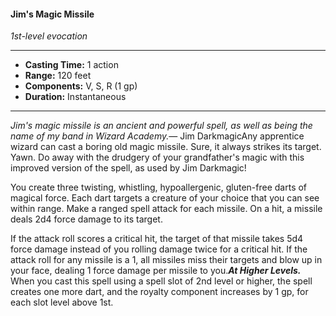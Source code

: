 #### Jim's Magic Missile
*1st-level evocation*
___
- **Casting Time:** 1 action
- **Range:** 120 feet
- **Components:** V, S, R (1 gp)
- **Duration:** Instantaneous
---
*Jim's magic missile is an ancient and powerful spell, as well as being the name of my band in Wizard Academy.*— Jim DarkmagicAny apprentice wizard can cast a boring old magic missile. Sure, it always strikes its target. Yawn. Do away with the drudgery of your grandfather's magic with this improved version of the spell, as used by Jim Darkmagic!

You create three twisting, whistling, hypoallergenic, gluten-free darts of magical force. Each dart targets a creature of your choice that you can see within range. Make a ranged spell attack for each missile. On a hit, a missile deals 2d4 force damage to its target.

If the attack roll scores a critical hit, the target of that missile takes 5d4 force damage instead of you rolling damage twice for a critical hit. If the attack roll for any missile is a 1, all missiles miss their targets and blow up in your face, dealing 1 force damage per missile to you.***At Higher Levels.*** When you cast this spell using a spell slot of 2nd level or higher, the spell creates one more dart, and the royalty component increases by 1 gp, for each slot level above 1st.



